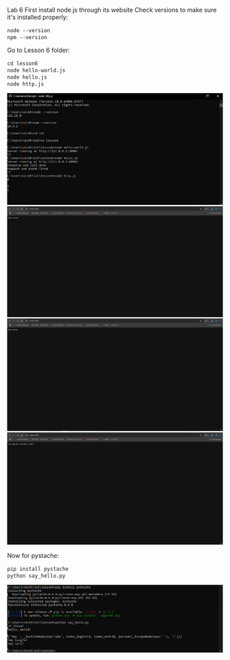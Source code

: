 Lab 6
First install node.js through its website
Check versions to make sure it's installed properly:
```
node --version
npm --version
```
Go to Lesson 6 folder:
```
cd lesson6
node hello-world.js
node hello.js
node http.js
```
![server1](server1.PNG)
![website1](website1.PNG)
![website2](website2.PNG)
![website3](website3.PNG)

Now for pystache:
```
pip install pystache
python say_hello.py
```
![hello](hello.PNG)

